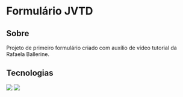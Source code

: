 <h1>Formulário JVTD</h1>

<h2>Sobre</h2>
<p>Projeto de primeiro formulário criado com auxílio de vídeo tutorial da Rafaela Ballerine.</p>

## Tecnologias
<div>
  <img src="https://img.shields.io/badge/HTML-239120?style=for-the-badge&logo=html5&logoColor=white">
  <img src="https://img.shields.io/badge/CSS-239120?&style=for-the-badge&logo=css3&logoColor=white">
</div>


